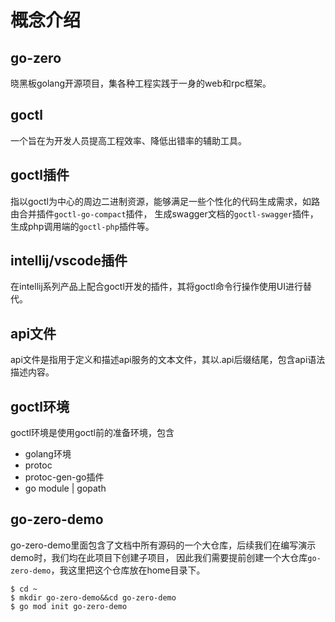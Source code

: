 # 概念介绍

## go-zero
晓黑板golang开源项目，集各种工程实践于一身的web和rpc框架。

## goctl
一个旨在为开发人员提高工程效率、降低出错率的辅助工具。

## goctl插件
指以goctl为中心的周边二进制资源，能够满足一些个性化的代码生成需求，如路由合并插件`goctl-go-compact`插件，
生成swagger文档的`goctl-swagger`插件，生成php调用端的`goctl-php`插件等。

## intellij/vscode插件
在intellij系列产品上配合goctl开发的插件，其将goctl命令行操作使用UI进行替代。

## api文件
api文件是指用于定义和描述api服务的文本文件，其以.api后缀结尾，包含api语法描述内容。

## goctl环境
goctl环境是使用goctl前的准备环境，包含
* golang环境
* protoc
* protoc-gen-go插件
* go module | gopath

## go-zero-demo
go-zero-demo里面包含了文档中所有源码的一个大仓库，后续我们在编写演示demo时，我们均在此项目下创建子项目，
因此我们需要提前创建一个大仓库`go-zero-demo`，我这里把这个仓库放在home目录下。
```shell
$ cd ~
$ mkdir go-zero-demo&&cd go-zero-demo
$ go mod init go-zero-demo
```
